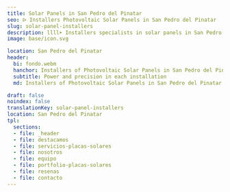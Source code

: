 ```yaml
---
title: Solar Panels in San Pedro del Pinatar
seo: ᐅ Installers Photovoltaic Solar Panels in San Pedro del Pinatar
slug: solar-panel-installers
description: llll➤ Installers specialists in solar panels in San Pedro del Pinatar. Sustainable and efficient solutions. Best techniques and competitive prices ✅ Contact us!
image: base/icon.svg

location: San Pedro del Pinatar
header:
  bi: fondo.webm
  hanchor: Installers of Photovoltaic Solar Panels in San Pedro del Pinatar
  subtitle: Power and precision in each installation
  md: Installers of Photovoltaic Solar Panels in San Pedro del Pinatar

draft: false
noindex: false
translationKey: solar-panel-installers
location: San Pedro del Pinatar
tpl:
  sections:
  - file: _header
  - file: destacamos
  - file: servicios-placas-solares
  - file: nosotros
  - file: equipo
  - file: portfolio-placas-solares
  - file: resenas
  - file: contacto
---
```

